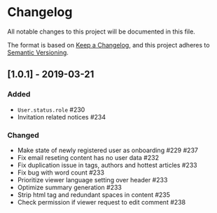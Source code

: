 # Changelog
All notable changes to this project will be documented in this file.

The format is based on [Keep a Changelog](https://keepachangelog.com/en/1.0.0/),
and this project adheres to [Semantic Versioning](https://semver.org/spec/v2.0.0.html).

## [1.0.1] - 2019-03-21
### Added
* `User.status.role` #230
* Invitation related notices #234

### Changed
* Make state of newly registered user as onboarding #229 #237
* Fix email reseting content has no user data #232
* Fix duplication issue in tags, authors and hottest articles #233
* Fix bug with word count #233
* Prioritize viewer language setting over header #233
* Optimize summary generation #233
* Strip html tag and redundant spaces in content #235
* Check permission if viewer request to edit comment #238

